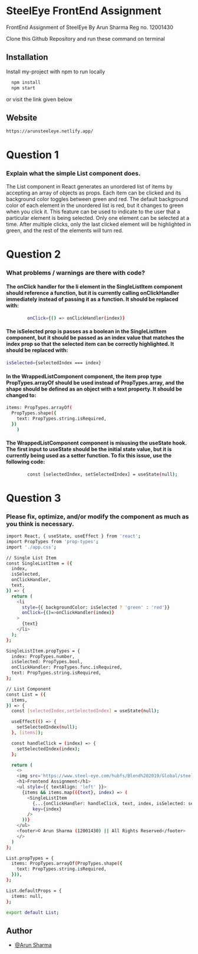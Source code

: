 
# SteelEye FrontEnd Assignment

FrontEnd Assignment of SteelEye By Arun Sharma
Reg no. 12001430

Clone this Github Repository and run these command on terminal


## Installation

Install my-project with npm to run locally

```bash
  npm install 
  npm start
```
or visit the link given below
    
## Website
```bash
https://arunsteeleye.netlify.app/
```
# Question 1
### Explain what the simple List component does.

The List component in React generates an unordered list of items by accepting an array of objects as props. Each item can be clicked and its background color toggles between green and red.
The default background color of each element in the unordered list is red, but it changes to green when you click it. This feature can be used to indicate to the user that a particular element is being selected. Only one element can be selected at a time. After multiple clicks, only the last clicked element will be highlighted in green, and the rest of the elements will turn red.

# Question 2
### What problems / warnings are there with code?


#### The onClick handler for the li element in the SingleListItem component should reference a function, but it is currently calling onClickHandler immediately instead of passing it as a function. It should be replaced with:
```bash
		onClick={() => onClickHandler(index)}
```


#### The isSelected prop is passes as a boolean in the SingleListItem component, but it should be passed as an index value that matches the index prop so that the selected item can be correctly highlighted. It should be replaced with:
```bash
isSelected={selectedIndex === index}
```


#### In the WrappedListComponent component, the item prop type PropTypes.arrayOf should be used instead of PropTypes.array, and the shape should be defined as an object with a text property. It should be changed to:
```bash
items: PropTypes.arrayOf(
  PropTypes.shape({
    text: PropTypes.string.isRequired,
  })
 	)
```


#### The WrappedListComponent component is misusing the useState hook. The first input to useState should be the initial state value, but it is currently being used as a setter function. To fix this issue, use the following code:
```bash
		const [selectedIndex, setSelectedIndex] = useState(null);
```
# Question 3
### Please fix, optimize, and/or modify the component as much as you think is necessary.

```bash
import React, { useState, useEffect } from 'react';
import PropTypes from 'prop-types';
import './app.css';

// Single List Item
const SingleListItem = ({
  index,
  isSelected,
  onClickHandler,
  text,
}) => {
  return (
    <li
      style={{ backgroundColor: isSelected ? 'green' : 'red'}}
      onClick={()=>onClickHandler(index)}
    >
      {text}
    </li>
  );
};

SingleListItem.propTypes = {
  index: PropTypes.number,
  isSelected: PropTypes.bool,
  onClickHandler: PropTypes.func.isRequired,
  text: PropTypes.string.isRequired,
};

// List Component
const List = ({
  items,
}) => {
  const [selectedIndex,setSelectedIndex] = useState(null);

  useEffect(() => {
    setSelectedIndex(null);
  }, [items]);

  const handleClick = (index) => {
    setSelectedIndex(index);
  };

  return (
    <>
    <img src='https://www.steel-eye.com/hubfs/Blend%202019/Global/steeleye_logo_blue.svg' alt='steeleye logo'/>
    <h1>Frontend Assignment</h1>
    <ul style={{ textAlign: 'left' }}>
      {items && items.map(({text}, index) => (
        <SingleListItem
          {...{onClickHandler: handleClick, text, index, isSelected: selectedIndex === index}}
          key={index}
        />
      ))}
    </ul>
    <footer>© Arun Sharma (12001430) || All Rights Reserved</footer>
    </>
  )
};

List.propTypes = {
  items: PropTypes.arrayOf(PropTypes.shape({
    text: PropTypes.string.isRequired,
  })),
};

List.defaultProps = {
  items: null,
};

export default List;

```
## Author

- [@Arun Sharma](https://github.com/arun0208)

